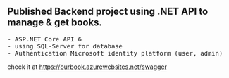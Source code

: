 <h2>Published Backend project using .NET API to manage & get books.</h2>
<pre>
- ASP.NET Core API 6
- using SQL-Server for database
- Authentication Microsoft identity platform (user, admin)
</pre>

check it at https://ourbook.azurewebsites.net/swagger
